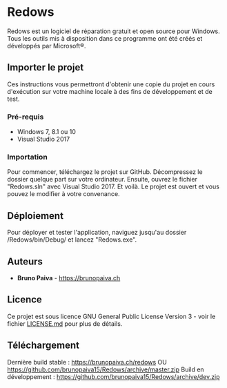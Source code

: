 # Redows

Redows est un logiciel de réparation gratuit et open source pour Windows. Tous les outils mis à disposition dans ce programme
ont été créés et développés par Microsoft®.

## Importer le projet

Ces instructions vous permettront d'obtenir une copie du projet en cours d'exécution sur votre machine locale à des fins de développement et de test.

### Pré-requis

- Windows 7, 8.1 ou 10
- Visual Studio 2017

### Importation

Pour commencer, téléchargez le projet sur GitHub. Décompressez le dossier quelque part sur votre ordinateur. Ensuite, ouvrez le fichier "Redows.sln" avec Visual Studio 2017. Et voilà. Le projet est ouvert et vous pouvez le modifier à votre convenance.

## Déploiement

Pour déployer et tester l'application, naviguez jusqu'au dossier /Redows/bin/Debug/ et lancez "Redows.exe".

## Auteurs

* **Bruno Paiva** - https://brunopaiva.ch

## Licence

Ce projet est sous licence GNU General Public License Version 3 - voir le fichier [LICENSE.md](LICENSE.md) pour plus de détails.

## Téléchargement

Dernière build stable : https://brunopaiva.ch/redows OU https://github.com/brunopaiva15/Redows/archive/master.zip
Build en développement : https://github.com/brunopaiva15/Redows/archive/dev.zip
